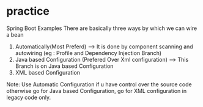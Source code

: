# practice
Spring Boot Examples
There are basically three ways by which we can wire a bean
1. Automatically(Most Preferd)
   --> It is done by component scanning and autowiring (eg : Profile and Dependency Injection Branch)
2. Java based Configuration (Prefered Over Xml configuration)
   --> This Branch is on Java based Configuration
3. XML based Configuration

Note: Use Automatic Configuration if u have control over the source code otherwise go for Java based Configuration, go for XML 
configuration in legacy code only.
